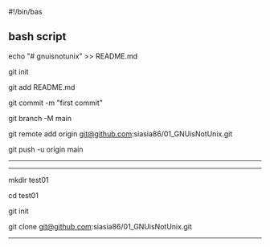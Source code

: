 #!/bin/bas


bash script
---------------------------
echo "# gnuisnotunix" >> README.md

git init

git add README.md

git commit -m "first commit"

git branch -M main

git remote add origin git@github.com:siasia86/01_GNUisNotUnix.git

git push -u origin main

---------------------------


---------------------------

mkdir test01

cd test01

git init

git clone git@github.com:siasia86/01_GNUisNotUnix.git

---------------------------
